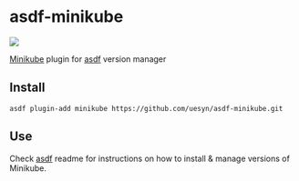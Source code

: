 # asdf-minikube

![](https://github.com/uesyn/asdf-minikube/workflows/test/badge.svg)

[Minikube](https://github.com/kubernetes/minikube) plugin for [asdf](https://github.com/asdf-vm/asdf) version manager

## Install

```
asdf plugin-add minikube https://github.com/uesyn/asdf-minikube.git
```

## Use

Check [asdf](https://github.com/asdf-vm/asdf) readme for instructions on how to install & manage versions of Minikube.
